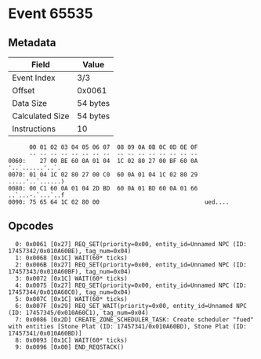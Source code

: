 # Event 65535

## Metadata

| Field           | Value    |
|-----------------|----------|
| Event Index     | 3/3      |
| Offset          | 0x0061   |
| Data Size       | 54 bytes |
| Calculated Size | 54 bytes |
| Instructions    | 10       |

```
      00 01 02 03 04 05 06 07  08 09 0A 0B 0C 0D 0E 0F
      -- -- -- -- -- -- -- --  -- -- -- -- -- -- -- --
0060:    27 00 BE 60 0A 01 04  1C 02 80 27 00 BF 60 0A   '..`......'..`.
0070: 01 04 1C 02 80 27 00 C0  60 0A 01 04 1C 02 80 29  .....'..`......)
0080: 00 C1 60 0A 01 04 2D BD  60 0A 01 BD 60 0A 01 66  ..`...-.`...`..f
0090: 75 65 64 1C 02 80 00                              ued....         
```

## Opcodes

```
  0: 0x0061 [0x27] REQ_SET(priority=0x00, entity_id=Unnamed NPC (ID: 17457342/0x010A60BE), tag_num=0x04)
  1: 0x0068 [0x1C] WAIT(60* ticks)
  2: 0x006B [0x27] REQ_SET(priority=0x00, entity_id=Unnamed NPC (ID: 17457343/0x010A60BF), tag_num=0x04)
  3: 0x0072 [0x1C] WAIT(60* ticks)
  4: 0x0075 [0x27] REQ_SET(priority=0x00, entity_id=Unnamed NPC (ID: 17457344/0x010A60C0), tag_num=0x04)
  5: 0x007C [0x1C] WAIT(60* ticks)
  6: 0x007F [0x29] REQ_SET_WAIT(priority=0x00, entity_id=Unnamed NPC (ID: 17457345/0x010A60C1), tag_num=0x04)
  7: 0x0086 [0x2D] CREATE_ZONE_SCHEDULER_TASK: Create scheduler "fued" with entities [Stone Plat (ID: 17457341/0x010A60BD), Stone Plat (ID: 17457341/0x010A60BD)]
  8: 0x0093 [0x1C] WAIT(60* ticks)
  9: 0x0096 [0x00] END_REQSTACK()
```

